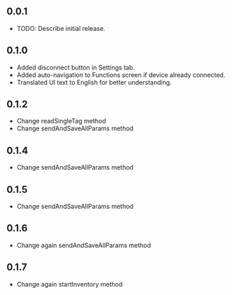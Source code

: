 ## 0.0.1

* TODO: Describe initial release.

## 0.1.0
- Added disconnect button in Settings tab.
- Added auto-navigation to Functions screen if device already connected.
- Translated UI text to English for better understanding.

## 0.1.2
- Change readSingleTag method
- Change sendAndSaveAllParams method

## 0.1.4
- Change sendAndSaveAllParams method

## 0.1.5
- Change sendAndSaveAllParams method

## 0.1.6
- Change again sendAndSaveAllParams method

## 0.1.7
- Change again startInventory method